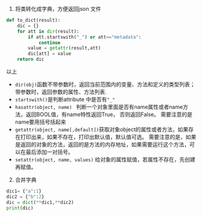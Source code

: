 1. 将类转化成字典，方便返回json 文件
```python
def to_dict(result):
    dic = {}
    for att in dir(result):
        if att.startswith("_") or att=="metadata":
            continue
        value = getattr(result,att)
        dic[att] = value
    return dic
```
以上
* `dir(obj)`函数不带参数时，返回当前范围内的变量、方法和定义的类型列表；带参数时，返回参数的属性、方法列表.
* `startswith()`是判断attribute 中是否有`"_"` 
* `hasattr(object, name) ` 判断一个对象里面是否有name属性或者name方法，返回BOOL值，有name特性返回True， 否则返回False。
需要注意的是name要用括号括起来
* `getattr(object, name[,default])`获取对象object的属性或者方法，如果存在打印出来，如果不存在，打印出默认值，默认值可选。
需要注意的是，如果是返回的对象的方法，返回的是方法的内存地址，如果需要运行这个方法，可以在最后添加一对括号。
* `setattr(object, name, values)` 给对象的属性赋值，若属性不存在，先创建再赋值。
2. 合并字典
```python
dic1= {"a":1}
dic2 = {"b":2}
dic = dict(**dic1,**dic2)
print(dic)
```